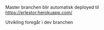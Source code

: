 Master branchen blir automatisk deployed til https://erlestor.herokuapp.com/

Utvikling foregår i dev branchen

